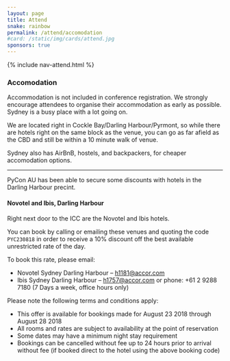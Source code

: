 ```yaml
---
layout: page
title: Attend
snake: rainbow
permalink: /attend/accomodation
#card: /static/img/cards/attend.jpg
sponsors: true
---
```


{% include nav-attend.html %}

### Accomodation

Accommodation is not included in conference registration. We strongly encourage attendees to organise their accommodation as early as possible. Sydney is a busy place with a lot going on.

We are located right in Cockle Bay/Darling Harbour/Pyrmont, so while there are hotels right on the same block as the venue, you can go as far afield as the CBD and still be within a 10 minute walk of venue. 

Sydney also has AirBnB, hostels, and backpackers, for cheaper accomodation options. 

<hr>

PyCon AU has been able to secure some discounts with hotels in the Darling Harbour precint.

#### Novotel and Ibis, Darling Harbour

Right next door to the ICC are the Novotel and Ibis hotels.

You can book by calling or emailing these venues and quoting the code `PYC230818` in order to receive a 10% discount off the best available unrestricted rate of the day.

To book this rate, please email:
 * Novotel Sydney Darling Harbour – h1181@accor.com
 * Ibis Sydney Darling Harbour – h1757@accor.com
or phone: +61 2 9288 7180 (7 Days a week, office hours only)

Please note the following terms and conditions apply:

* This offer is available for bookings made for August 23 2018 through August 28 2018
* All rooms and rates are subject to availability at the point of reservation
* Some dates may have a minimum night stay requirement
* Bookings can be cancelled without fee up to 24 hours prior to arrival without fee (if booked direct to the hotel using the above booking code)


